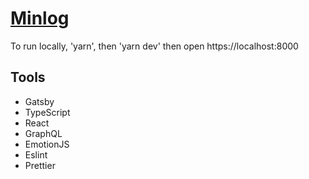 # [Minlog](https://imb96.github.io)

To run locally, 'yarn', then 'yarn dev' then open https://localhost:8000
## Tools
- Gatsby
- TypeScript
- React
- GraphQL
- EmotionJS
- Eslint
- Prettier